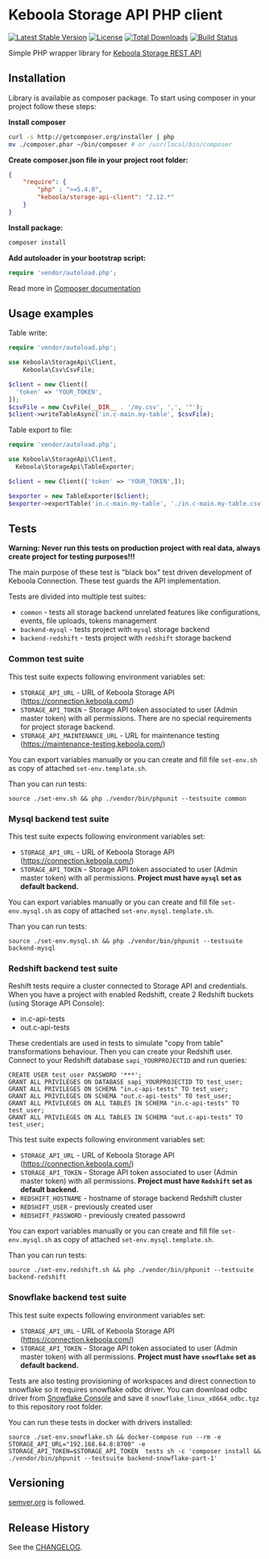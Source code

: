 # Keboola Storage API PHP client
[![Latest Stable Version](https://poser.pugx.org/keboola/storage-api-client/v/stable.svg)](https://packagist.org/packages/keboola/storage-api-client)
[![License](https://poser.pugx.org/keboola/storage-api-client/license.svg)](https://packagist.org/packages/keboola/storage-api-client)
[![Total Downloads](https://poser.pugx.org/keboola/storage-api-client/downloads.svg)](https://packagist.org/packages/keboola/storage-api-client)
[![Build Status](https://travis-ci.org/keboola/storage-api-php-client.svg?branch=master)](https://travis-ci.org/keboola/storage-api-php-client)

Simple PHP wrapper library for [Keboola Storage REST API](http://docs.keboola.apiary.io/)

## Installation

Library is available as composer package.
To start using composer in your project follow these steps:

**Install composer**
  
```bash
curl -s http://getcomposer.org/installer | php
mv ./composer.phar ~/bin/composer # or /usr/local/bin/composer
```

**Create composer.json file in your project root folder:**
```json
{
    "require": {
        "php" : ">=5.4.0",
        "keboola/storage-api-client": "2.12.*"
    }
}
```

**Install package:**

```bash
composer install
```

**Add autoloader in your bootstrap script:**

```php
require 'vendor/autoload.php';
```

Read more in [Composer documentation](http://getcomposer.org/doc/01-basic-usage.md)

## Usage examples

Table write:

```php
require 'vendor/autoload.php';

use Keboola\StorageApi\Client,
	Keboola\Csv\CsvFile;

$client = new Client([
  'token' => 'YOUR_TOKEN',
]);
$csvFile = new CsvFile(__DIR__ . '/my.csv', ',', '"');
$client->writeTableAsync('in.c-main.my-table', $csvFile);
```

Table export to file:

```php
require 'vendor/autoload.php';

use Keboola\StorageApi\Client,
  Keboola\StorageApi\TableExporter;

$client = new Client(['token' => 'YOUR_TOKEN',]);

$exporter = new TableExporter($client);
$exporter->exportTable('in.c-main.my-table', './in.c-main.my-table.csv', []);

```

## Tests

**Warning: Never run this tests on production project with real data, always create project for testing purposes!!!**

The main purpose of these test is "black box" test driven development of Keboola Connection. These test guards the API implementation.

Tests are divided into multiple test suites:

- `common` - tests all storage backend unrelated features like configurations, events, file uploads, tokens management
- `backend-mysql` - tests project with `mysql` storage backend
- `backend-redshift` - tests project with `redshift` storage backend

### Common test suite
This test suite expects following environment variables set:
 - `STORAGE_API_URL` - URL of Keboola Storage API (https://connection.keboola.com/)
 - `STORAGE_API_TOKEN` - Storage API token associated to user (Admin master token) with all permissions. There are no special requirements for project storage backend.
 - `STORAGE_API_MAINTENANCE_URL` - URL for maintenance testing (https://maintenance-testing.keboola.com/)


You can export variables manually or you can create and fill file `set-env.sh` as copy of attached `set-env.template.sh`.

Than  you can run tests:

`source ./set-env.sh && php ./vendor/bin/phpunit --testsuite common`

### Mysql backend test suite
This test suite expects following environment variables set:
- `STORAGE_API_URL` - URL of Keboola Storage API (https://connection.keboola.com/)
- `STORAGE_API_TOKEN` - Storage API token associated to user (Admin master token) with all permissions. **Project must have `mysql` set as default backend.**

You can export variables manually or you can create and fill file `set-env.mysql.sh` as copy of attached `set-env.mysql.template.sh`.

Than  you can run tests:

`source ./set-env.mysql.sh && php ./vendor/bin/phpunit --testsuite backend-mysql`

 
### Redshift backend test suite

Reshift tests require a cluster connected to Storage API and credentials. When you have a project with enabled Redshift, create 2 Redshift buckets (using Storage API Console):
 
   - in.c-api-tests
   - out.c-api-tests

These credentials are used in tests to simulate "copy from table" transformations behaviour.
Then you can create your Redshift user. Connect to your Redshift database `sapi_YOURPROJECTID` and run queries:

	CREATE USER test_user PASSWORD '***';
	GRANT ALL PRIVILEGES ON DATABASE sapi_YOURPROJECTID TO test_user;
	GRANT ALL PRIVILEGES ON SCHEMA "in.c-api-tests" TO test_user;
	GRANT ALL PRIVILEGES ON SCHEMA "out.c-api-tests" TO test_user;
	GRANT ALL PRIVILEGES ON ALL TABLES IN SCHEMA "in.c-api-tests" TO test_user;
	GRANT ALL PRIVILEGES ON ALL TABLES IN SCHEMA "out.c-api-tests" TO test_user;

This test suite expects following environment variables set:
- `STORAGE_API_URL` - URL of Keboola Storage API (https://connection.keboola.com/)
- `STORAGE_API_TOKEN` - Storage API token associated to user (Admin master token) with all permissions. **Project must have `Redshift` set as default backend.**
- `REDSHIFT_HOSTNAME`  - hostname of storage backend Redshift cluster
- `REDSHIFT_USER` - previously created user
- `REDSHIFT_PASSWORD` - previously created passowrd

You can export variables manually or you can create and fill file `set-env.mysql.sh` as copy of attached `set-env.mysql.template.sh`.

Than  you can run tests:

`source ./set-env.redshift.sh && php ./vendor/bin/phpunit --testsuite backend-redshift`

### Snowflake backend test suite
This test suite expects following environment variables set:
- `STORAGE_API_URL` - URL of Keboola Storage API (https://connection.keboola.com/)
- `STORAGE_API_TOKEN` - Storage API token associated to user (Admin master token) with all permissions. **Project must have `snowflake` set as default backend.**



Tests are also testing provisioning of workspaces and direct connection to snowflake so it requires snowflake odbc driver.
You can download odbc driver from [Snowflake Console](https://keboola.snowflakecomputing.com) and save it `snowflake_linux_x8664_odbc.tgz` to this repository root folder.

You can run these tests in docker with drivers installed:

`source ./set-env.snowflake.sh && docker-compose run --rm -e STORAGE_API_URL="192.168.64.8:8700" -e STORAGE_API_TOKEN=$STORAGE_API_TOKEN  tests sh -c 'composer install && ./vendor/bin/phpunit --testsuite backend-snowflake-part-1'`


## Versioning
[semver.org](http://semver.org/) is followed.

## Release History
See the [CHANGELOG](CHANGELOG.md).

